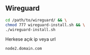 ## Wireguard

```sh
cd /path/to/wireguard/ && \
chmod 777 wireguard-install.sh && \
./wireguard-install.sh
```

Herkese açık ip veya url

```
node2.domain.com
```
